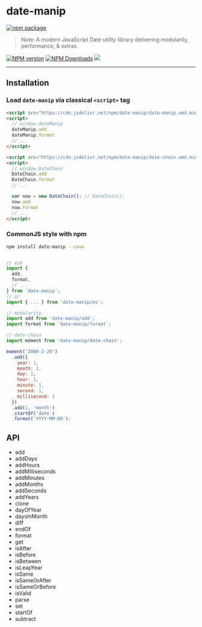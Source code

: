 # date-manip

[![npm package](https://nodei.co/npm/date-manip.png?downloads=true&downloadRank=true&stars=true)](https://www.npmjs.com/package/date-manip)

> Note:  A modern JavaScript Date utility library delivering modularity, performance, & extras.

[![NPM version](https://img.shields.io/npm/v/date-manip.svg?style=flat)](https://npmjs.org/package/date-manip)
[![NPM Downloads](https://img.shields.io/npm/dm/date-manip.svg?style=flat)](https://npmjs.org/package/date-manip)
[![](https://data.jsdelivr.com/v1/package/npm/date-manip/badge)](https://www.jsdelivr.com/package/npm/date-manip)

---

## Installation

### Load `date-manip` via classical `<script>` tag

```html
<script src="https://cdn.jsdelivr.net/npm/date-manip/date-manip.umd.min.js"></script>
<script>
  // window.dateManip
  dateManip.add
  dateManip.format
  // ...
</script>

```

```html
<script src="https://cdn.jsdelivr.net/npm/date-manip/date-chain.umd.min.js"></script>
<script>
  // window.DateChain
  DateChain.add
  DateChain.format
  // ...

  var now = new DateChain(); // DateChain();
  now.add
  now.format
  // ...
</script>

```

### CommonJS style with npm

```bash
npm install date-manip --save
```

```javascript

// es6
import { 
  add, 
  format, 
  // ...
} from 'date-manip';
// or
import { ... } from 'date-manip/es';

// modularity
import add from 'date-manip/add';
import format from 'date-manip/format';

// date-chain
import moment from 'date-manip/date-chain';

moment('2000-2-29')
  .add({
    year: 1,
    month: 1,
    day: 1,
    hour: 1,
    minute: 1,
    second: 1,
    millisecond: 1
  })
  .add(1, 'month')
  .startOf('date')
  .format('YYYY-MM-DD');

```

## API

  - add
  - addDays
  - addHours
  - addMilliseconds
  - addMinutes
  - addMonths
  - addSeconds
  - addYears
  - clone
  - dayOfYear
  - daysInMonth
  - diff
  - endOf
  - format
  - get
  - isAfter
  - isBefore
  - isBetween
  - isLeapYear
  - isSame
  - isSameOrAfter
  - isSameOrBefore
  - isValid
  - parse
  - set
  - startOf
  - subtract
